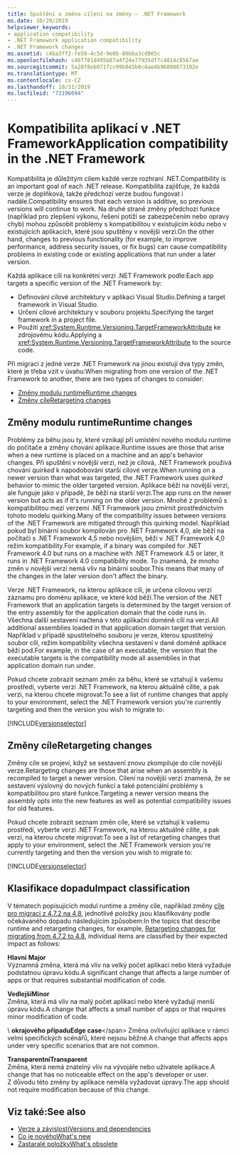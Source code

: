 ```yaml
---
title: Spuštění a změna cílení na změny – .NET Framework
ms.date: 10/29/2019
helpviewer_keywords:
- application compatibility
- .NET Framework application compatibility
- .NET Framework changes
ms.assetid: c4ba3ff2-fe59-4c5d-9e0b-86bba3cd865c
ms.openlocfilehash: c46f781d495b87a4f24e77935df7c4814c8567ae
ms.sourcegitcommit: 5a28f8eb071fcc09b045b0c4ae4b96898673192e
ms.translationtype: MT
ms.contentlocale: cs-CZ
ms.lasthandoff: 10/31/2019
ms.locfileid: "73196694"
---
```

# <a name="application-compatibility-in-the-net-framework"></a><span data-ttu-id="f5e68-102">Kompatibilita aplikací v .NET Framework</span><span class="sxs-lookup"><span data-stu-id="f5e68-102">Application compatibility in the .NET Framework</span></span>

<span data-ttu-id="f5e68-103">Kompatibilita je důležitým cílem každé verze rozhraní .NET.</span><span class="sxs-lookup"><span data-stu-id="f5e68-103">Compatibility is an important goal of each .NET release.</span></span> <span data-ttu-id="f5e68-104">Kompatibilita zajišťuje, že každá verze je doplňková, takže předchozí verze budou fungovat i nadále.</span><span class="sxs-lookup"><span data-stu-id="f5e68-104">Compatibility ensures that each version is additive, so previous versions will continue to work.</span></span> <span data-ttu-id="f5e68-105">Na druhé straně změny předchozí funkce (například pro zlepšení výkonu, řešení potíží se zabezpečením nebo opravy chyb) mohou způsobit problémy s kompatibilitou v existujícím kódu nebo v existujících aplikacích, které jsou spuštěny v novější verzi.</span><span class="sxs-lookup"><span data-stu-id="f5e68-105">On the other hand, changes to previous functionality (for example, to improve performance, address security issues, or fix bugs) can cause compatibility problems in existing code or existing applications that run under a later version.</span></span>

<span data-ttu-id="f5e68-106">Každá aplikace cílí na konkrétní verzi .NET Framework podle:</span><span class="sxs-lookup"><span data-stu-id="f5e68-106">Each app targets a specific version of the .NET Framework by:</span></span>

- <span data-ttu-id="f5e68-107">Definování cílové architektury v aplikaci Visual Studio.</span><span class="sxs-lookup"><span data-stu-id="f5e68-107">Defining a target framework in Visual Studio.</span></span>
- <span data-ttu-id="f5e68-108">Určení cílové architektury v souboru projektu.</span><span class="sxs-lookup"><span data-stu-id="f5e68-108">Specifying the target framework in a project file.</span></span>
- <span data-ttu-id="f5e68-109">Použití <xref:System.Runtime.Versioning.TargetFrameworkAttribute> ke zdrojovému kódu.</span><span class="sxs-lookup"><span data-stu-id="f5e68-109">Applying a <xref:System.Runtime.Versioning.TargetFrameworkAttribute> to the source code.</span></span>

<span data-ttu-id="f5e68-110">Při migraci z jedné verze .NET Framework na jinou existují dva typy změn, které je třeba vzít v úvahu:</span><span class="sxs-lookup"><span data-stu-id="f5e68-110">When migrating from one version of the .NET Framework to another, there are two types of changes to consider:</span></span>

- [<span data-ttu-id="f5e68-111">Změny modulu runtime</span><span class="sxs-lookup"><span data-stu-id="f5e68-111">Runtime changes</span></span>](#runtime-changes)
- [<span data-ttu-id="f5e68-112">Změny cíle</span><span class="sxs-lookup"><span data-stu-id="f5e68-112">Retargeting changes</span></span>](#retargeting-changes)

## <a name="runtime-changes"></a><span data-ttu-id="f5e68-113">Změny modulu runtime</span><span class="sxs-lookup"><span data-stu-id="f5e68-113">Runtime changes</span></span>

<span data-ttu-id="f5e68-114">Problémy za běhu jsou ty, které vznikají při umístění nového modulu runtime do počítače a změny chování aplikace.</span><span class="sxs-lookup"><span data-stu-id="f5e68-114">Runtime issues are those that arise when a new runtime is placed on a machine and an app's behavior changes.</span></span> <span data-ttu-id="f5e68-115">Při spuštění v novější verzi, než je cílová, .NET Framework používá chování *quirked* k napodobování starší cílové verze.</span><span class="sxs-lookup"><span data-stu-id="f5e68-115">When running on a newer version than what was targeted, the .NET Framework uses *quirked* behavior to mimic the older targeted version.</span></span> <span data-ttu-id="f5e68-116">Aplikace běží na novější verzi, ale funguje jako v případě, že běží na starší verzi.</span><span class="sxs-lookup"><span data-stu-id="f5e68-116">The app runs on the newer version but acts as if it's running on the older version.</span></span> <span data-ttu-id="f5e68-117">Mnohé z problémů s kompatibilitou mezi verzemi .NET Framework jsou zmírnit prostřednictvím tohoto modelu quirking.</span><span class="sxs-lookup"><span data-stu-id="f5e68-117">Many of the compatibility issues between versions of the .NET Framework are mitigated through this quirking model.</span></span> <span data-ttu-id="f5e68-118">Například pokud byl binární soubor kompilován pro .NET Framework 4,0, ale běží na počítači s .NET Framework 4,5 nebo novějším, běží v .NET Framework 4,0 režim kompatibility.</span><span class="sxs-lookup"><span data-stu-id="f5e68-118">For example, if a binary was compiled for .NET Framework 4.0 but runs on a machine with .NET Framework 4.5 or later, it runs in .NET Framework 4.0 compatibility mode.</span></span> <span data-ttu-id="f5e68-119">To znamená, že mnoho změn v novější verzi nemá vliv na binární soubor.</span><span class="sxs-lookup"><span data-stu-id="f5e68-119">This means that many of the changes in the later version don't affect the binary.</span></span>

<span data-ttu-id="f5e68-120">Verze .NET Framework, na kterou aplikace cílí, je určena cílovou verzí záznamu pro doménu aplikace, ve které kód běží.</span><span class="sxs-lookup"><span data-stu-id="f5e68-120">The version of the .NET Framework that an application targets is determined by the target version of the entry assembly for the application domain that the code runs in.</span></span> <span data-ttu-id="f5e68-121">Všechna další sestavení načtená v této aplikační doméně cílí na verzi.</span><span class="sxs-lookup"><span data-stu-id="f5e68-121">All additional assemblies loaded in that application domain target that version.</span></span> <span data-ttu-id="f5e68-122">Například v případě spustitelného souboru je verze, kterou spustitelný soubor cílí, režim kompatibility všechna sestavení v dané doméně aplikace běží pod.</span><span class="sxs-lookup"><span data-stu-id="f5e68-122">For example, in the case of an executable, the version that the executable targets is the compatibility mode all assemblies in that application domain run under.</span></span>

<span data-ttu-id="f5e68-123">Pokud chcete zobrazit seznam změn za běhu, které se vztahují k vašemu prostředí, vyberte verzi .NET Framework, na kterou aktuálně cílíte, a pak verzi, na kterou chcete migrovat:</span><span class="sxs-lookup"><span data-stu-id="f5e68-123">To see a list of runtime changes that apply to your environment, select the .NET Framework version you're currently targeting and then the version you wish to migrate to:</span></span>

[!INCLUDE[versionselector](../../../includes/migration-guide/runtime/versionselector.md)]

## <a name="retargeting-changes"></a><span data-ttu-id="f5e68-124">Změny cíle</span><span class="sxs-lookup"><span data-stu-id="f5e68-124">Retargeting changes</span></span>

<span data-ttu-id="f5e68-125">Změny cíle se projeví, když se sestavení znovu zkompiluje do cíle novější verze.</span><span class="sxs-lookup"><span data-stu-id="f5e68-125">Retargeting changes are those that arise when an assembly is recompiled to target a newer version.</span></span> <span data-ttu-id="f5e68-126">Cílení na novější verzi znamená, že se sestavení výslovný do nových funkcí a také potenciální problémy s kompatibilitou pro staré funkce.</span><span class="sxs-lookup"><span data-stu-id="f5e68-126">Targeting a newer version means the assembly opts into the new features as well as potential compatibility issues for old features.</span></span>

<span data-ttu-id="f5e68-127">Pokud chcete zobrazit seznam změn cíle, které se vztahují k vašemu prostředí, vyberte verzi .NET Framework, na kterou aktuálně cílíte, a pak verzi, na kterou chcete migrovat:</span><span class="sxs-lookup"><span data-stu-id="f5e68-127">To see a list of retargeting changes that apply to your environment, select the .NET Framework version you're currently targeting and then the version you wish to migrate to:</span></span>

[!INCLUDE[versionselector](../../../includes/migration-guide/retargeting/versionselector.md)]

## <a name="impact-classification"></a><span data-ttu-id="f5e68-128">Klasifikace dopadu</span><span class="sxs-lookup"><span data-stu-id="f5e68-128">Impact classification</span></span>

<span data-ttu-id="f5e68-129">V tématech popisujících modul runtime a změny cíle, například změny [cíle pro migraci z 4.7.2 na 4,8](retargeting/4.7.2-4.8.md), jednotlivé položky jsou klasifikovány podle očekávaného dopadu následujícím způsobem:</span><span class="sxs-lookup"><span data-stu-id="f5e68-129">In the topics that describe runtime and retargeting changes, for example, [Retargeting changes for migrating from 4.7.2 to 4.8](retargeting/4.7.2-4.8.md), individual items are classified by their expected impact as follows:</span></span>

<span data-ttu-id="f5e68-130">**Hlavní** </span><span class="sxs-lookup"><span data-stu-id="f5e68-130">**Major**</span></span>\
<span data-ttu-id="f5e68-131">Významná změna, která má vliv na velký počet aplikací nebo která vyžaduje podstatnou úpravu kódu.</span><span class="sxs-lookup"><span data-stu-id="f5e68-131">A significant change that affects a large number of apps or that requires substantial modification of code.</span></span>

<span data-ttu-id="f5e68-132">**Vedlejší**</span><span class="sxs-lookup"><span data-stu-id="f5e68-132">**Minor**</span></span>\
<span data-ttu-id="f5e68-133">Změna, která má vliv na malý počet aplikací nebo které vyžadují menší úpravu kódu.</span><span class="sxs-lookup"><span data-stu-id="f5e68-133">A change that affects a small number of apps or that requires minor modification of code.</span></span>

<span data-ttu-id="f5e68-134">\ **okrajového případu**</span><span class="sxs-lookup"><span data-stu-id="f5e68-134">**Edge case**\</span></span>
<span data-ttu-id="f5e68-135">Změna ovlivňující aplikace v rámci velmi specifických scénářů, které nejsou běžné.</span><span class="sxs-lookup"><span data-stu-id="f5e68-135">A change that affects apps under very specific scenarios that are not common.</span></span>

<span data-ttu-id="f5e68-136">**Transparentní**</span><span class="sxs-lookup"><span data-stu-id="f5e68-136">**Transparent**</span></span>\
<span data-ttu-id="f5e68-137">Změna, která nemá znatelný vliv na vývojáře nebo uživatele aplikace.</span><span class="sxs-lookup"><span data-stu-id="f5e68-137">A change that has no noticeable effect on the app's developer or user.</span></span> <span data-ttu-id="f5e68-138">Z důvodu této změny by aplikace neměla vyžadovat úpravy.</span><span class="sxs-lookup"><span data-stu-id="f5e68-138">The app should not require modification because of this change.</span></span>

## <a name="see-also"></a><span data-ttu-id="f5e68-139">Viz také:</span><span class="sxs-lookup"><span data-stu-id="f5e68-139">See also</span></span>

- [<span data-ttu-id="f5e68-140">Verze a závislosti</span><span class="sxs-lookup"><span data-stu-id="f5e68-140">Versions and dependencies</span></span>](versions-and-dependencies.md)
- [<span data-ttu-id="f5e68-141">Co je nového</span><span class="sxs-lookup"><span data-stu-id="f5e68-141">What's new</span></span>](../whats-new/index.md)
- [<span data-ttu-id="f5e68-142">Zastaralé položky</span><span class="sxs-lookup"><span data-stu-id="f5e68-142">What's obsolete</span></span>](../whats-new/whats-obsolete.md)
